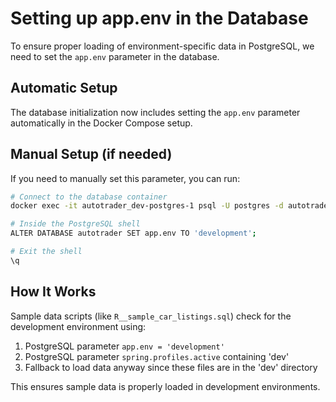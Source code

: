 # Setting up app.env in the Database

To ensure proper loading of environment-specific data in PostgreSQL, we need to set the `app.env` parameter in the database.

## Automatic Setup

The database initialization now includes setting the `app.env` parameter automatically in the Docker Compose setup.

## Manual Setup (if needed)

If you need to manually set this parameter, you can run:

```bash
# Connect to the database container
docker exec -it autotrader_dev-postgres-1 psql -U postgres -d autotrader

# Inside the PostgreSQL shell
ALTER DATABASE autotrader SET app.env TO 'development';

# Exit the shell
\q
```

## How It Works

Sample data scripts (like `R__sample_car_listings.sql`) check for the development environment using:

1. PostgreSQL parameter `app.env = 'development'`
2. PostgreSQL parameter `spring.profiles.active` containing 'dev'
3. Fallback to load data anyway since these files are in the 'dev' directory

This ensures sample data is properly loaded in development environments.
